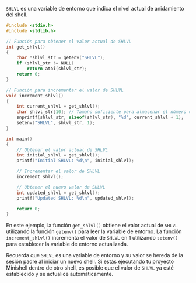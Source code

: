`SHLVL` es una variable de entorno que indica el nivel actual de anidamiento del shell.

```c
#include <stdio.h>
#include <stdlib.h>

// Función para obtener el valor actual de SHLVL
int get_shlvl()
{
    char *shlvl_str = getenv("SHLVL");
    if (shlvl_str != NULL)
        return atoi(shlvl_str);
    return 0;
}

// Función para incrementar el valor de SHLVL
void increment_shlvl()
{
    int current_shlvl = get_shlvl();
    char shlvl_str[10]; // Tamaño suficiente para almacenar el número convertido a cadena
    snprintf(shlvl_str, sizeof(shlvl_str), "%d", current_shlvl + 1);
    setenv("SHLVL", shlvl_str, 1);
}

int main()
{
    // Obtener el valor actual de SHLVL
    int initial_shlvl = get_shlvl();
    printf("Initial SHLVL: %d\n", initial_shlvl);

    // Incrementar el valor de SHLVL
    increment_shlvl();

    // Obtener el nuevo valor de SHLVL
    int updated_shlvl = get_shlvl();
    printf("Updated SHLVL: %d\n", updated_shlvl);

    return 0;
}
```

En este ejemplo, la función `get_shlvl()` obtiene el valor actual de `SHLVL` utilizando la función `getenv()` para leer la variable de entorno. La función `increment_shlvl()` incrementa el valor de `SHLVL` en 1 utilizando `setenv()` para establecer la variable de entorno actualizada.

Recuerda que `SHLVL` es una variable de entorno y su valor se hereda de la sesión padre al iniciar un nuevo shell. Si estás ejecutando tu proyecto Minishell dentro de otro shell, es posible que el valor de `SHLVL` ya esté establecido y se actualice automáticamente.